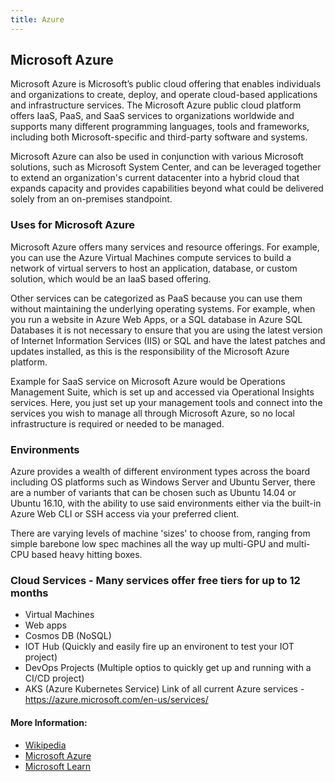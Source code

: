 ```yaml
---
title: Azure
---
```

## Microsoft Azure

Microsoft Azure is Microsoft’s public cloud offering that enables individuals and organizations to create, deploy, and operate cloud-based applications and infrastructure services. The Microsoft Azure public cloud platform offers IaaS, PaaS, and SaaS services to organizations worldwide and supports many different programming languages, tools and frameworks, including both Microsoft-specific and third-party software and systems.

Microsoft Azure can also be used in conjunction with various Microsoft solutions, such as Microsoft System Center, and can be leveraged together to extend an organization's current datacenter into a hybrid cloud that expands capacity and provides capabilities beyond what could be delivered solely from an on-premises standpoint.

### Uses for Microsoft Azure

Microsoft Azure offers many services and resource offerings.
For example, you can use the Azure Virtual Machines compute services to build a network of virtual servers to host an application, database, or custom solution, which would be an IaaS based offering.

Other services can be categorized as PaaS because you can use them without maintaining the underlying operating systems.
For example, when you run a website in Azure Web Apps, or a SQL database in Azure SQL Databases it is not necessary to ensure that you are using the latest version of Internet Information Services (IIS) or SQL and have the latest patches and updates installed, as this is the responsibility of the Microsoft Azure platform.

Example for SaaS service on Microsoft Azure would be Operations Management Suite, which is set up and accessed via Operational Insights services. Here, you just set up your management tools and connect into the services you wish to manage all through Microsoft Azure, so no local infrastructure is required or needed to be managed. 

### Environments

Azure provides a wealth of different environment types across the board including OS platforms such as Windows Server and Ubuntu Server, there are a number of variants that can be chosen such as Ubuntu 14.04 or Ubuntu 16.10, with the ability to use said environments either via the built-in Azure Web CLI or SSH access via your preferred client.

There are varying levels of machine 'sizes' to choose from, ranging from simple barebone low spec machines all the way up multi-GPU and multi-CPU based heavy hitting boxes.

### Cloud Services - Many services offer free tiers for up to 12 months
* Virtual Machines
* Web apps
* Cosmos DB (NoSQL)
* IOT Hub (Quickly and easily fire up an environent to test your IOT project)
* DevOps Projects (Multiple optios to quickly get up and running with a CI/CD project)
* AKS (Azure Kubernetes Service)
Link of all current Azure services - https://azure.microsoft.com/en-us/services/

#### More Information:
* <a href='https://en.wikipedia.org/wiki/Microsoft_Azure' target='_blank' rel='nofollow'>Wikipedia</a>
* <a href='https://azure.microsoft.com/en-us/' target='_blank' rel='nofollow'>Microsoft Azure</a>
* <a href='https://docs.microsoft.com/en-us/learn/' target='_blank' rel='nofollow'>Microsoft Learn</a>
